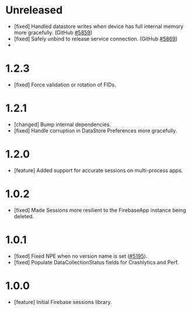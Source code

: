 # Unreleased

* [fixed] Handled datastore writes when device has full internal memory more gracefully.
  (GitHub [#5859](https://github.com/firebase/firebase-android-sdk/issues/5859))
* [fixed] Safely unbind to release service connection.
  (GitHub [#5869](https://github.com/firebase/firebase-android-sdk/issues/5869))
* 
# 1.2.3

* [fixed] Force validation or rotation of FIDs.

# 1.2.1

* [changed] Bump internal dependencies.
* [fixed] Handle corruption in DataStore Preferences more gracefully.

# 1.2.0

* [feature] Added support for accurate sessions on multi-process apps.

# 1.0.2

* [fixed] Made Sessions more resilient to the FirebaseApp instance being deleted.

# 1.0.1

* [fixed] Fixed NPE when no version name is
  set ([#5195](https://github.com/firebase/firebase-android-sdk/issues/5195)).
* [fixed] Populate DataCollectionStatus fields for Crashlytics and Perf.

# 1.0.0

* [feature] Initial Firebase sessions library.
